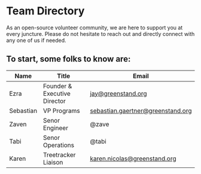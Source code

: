 # Team Directory

As an open-source volunteer community, we are here to support you at every juncture. Please do not hesitate to reach out and directly connect with any one of us if needed.

## To start, some folks to know are:

| **Name**  | **Title**                    | **Email**                                                                     |
| --------- | ---------------------------- | ----------------------------------------------------------------------------- |
| Ezra      | Founder & Executive Director | [jay@greenstand.org](mailto:jay@greenstand.org)                               |
| Sebastian | VP Programs                  | [sebastian.gaertner@greenstand.org](mailto:sebastian.gaertner@greenstand.org) |
| Zaven     | Senor Engineer               | @zave                                                                         |
|  Tabi     | Senor Operations             | @tabi                                                                         |
| Karen     | Treetracker Liaison          | [karen.nicolas@greenstand.org](mailto:karen.nicolas@greenstand.org)           |
